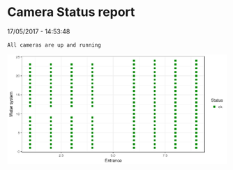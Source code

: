 Camera Status report
================
17/05/2017 - 14:53:48

    All cameras are up and running

![](camreport_files/figure-markdown_github/unnamed-chunk-2-1.png)
